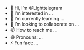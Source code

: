 - 👋 Hi, I’m @Lighttelegram
- 👀 I’m interested in ...
- 🌱 I’m currently learning ...
- 💞️ I’m looking to collaborate on ...
- 📫 How to reach me ...
- 😄 Pronouns: ...
- ⚡ Fun fact: ...

<!---
Lighttelegram/Lighttelegram is a ✨ special ✨ repository because its `README.md` (this file) appears on your GitHub profile.
You can click the Preview link to take a look at your changes.
--->
